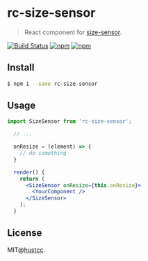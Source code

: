 # rc-size-sensor

> React component for [size-sensor](https://github.com/hustcc/size-sensor).


[![Build Status](https://github.com/hustcc/rc-size-sensor/workflows/build/badge.svg)](https://github.com/hustcc/rc-size-sensor/actions)
[![npm](https://img.shields.io/npm/v/rc-size-sensor.svg)](https://www.npmjs.com/package/rc-size-sensor)
[![npm](https://img.shields.io/npm/dm/rc-size-sensor.svg)](https://www.npmjs.com/package/rc-size-sensor)


## Install

```bash
$ npm i --save rc-size-sensor
```


## Usage


```jsx
import SizeSensor from 'rc-size-sensor';

  // ...

  onResize = (element) => {
    // do something
  }

  render() {
    return (
      <SizeSensor onResize={this.onResize}>
        <YourComponent />
      </SizeSensor>
    );
  }
```


## License

MIT@[hustcc](https://github.com/hustcc).
